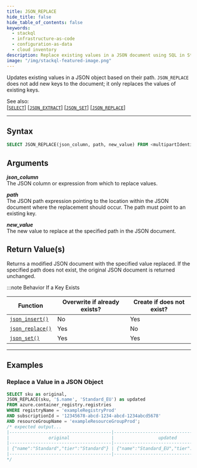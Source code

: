 ```yaml
---
title: JSON_REPLACE
hide_title: false
hide_table_of_contents: false
keywords:
  - stackql
  - infrastructure-as-code
  - configuration-as-data
  - cloud inventory
description: Replace existing values in a JSON document using SQL in StackQL.
image: "/img/stackql-featured-image.png"
---
```

Updates existing values in a JSON object based on their path. `JSON_REPLACE` does not add new keys to the document; it only replaces the values of existing keys.

See also:  
[[`SELECT`]](/docs/language-spec/select) [[` JSON_EXTRACT `]](/docs/language-spec/functions/json/json_extract) [[` JSON_SET `]](/docs/language-spec/functions/json/json_set) [[` JSON_REPLACE `]](/docs/language-spec/functions/json/json_replace)

* * * 

## Syntax

```sql
SELECT JSON_REPLACE(json_column, path, new_value) FROM <multipartIdentifier>;
```

## Arguments

__*json_column*__  
The JSON column or expression from which to replace values.

__*path*__  
The JSON path expression pointing to the location within the JSON document where the replacement should occur. The path must point to an existing key.

__*new_value*__  
The new value to replace at the specified path in the JSON document.

## Return Value(s)
Returns a modified JSON document with the specified value replaced. If the specified path does not exist, the original JSON document is returned unchanged.

:::note Behavior If a Key Exists

| Function                                                     | Overwrite if already exists? | Create if does not exist? |
|--------------------------------------------------------------|------------------------------|---------------------------|
| [`json_insert()`](/docs/language-spec/functions/json/json_insert) | No                           | Yes                       |
| [`json_replace()`](/docs/language-spec/functions/json/json_replace) | Yes                          | No                        |
| [`json_set()`](/docs/language-spec/functions/json/json_set)       | Yes                          | Yes                       |


* * *

## Examples

### Replace a Value in a JSON Object

```sql
SELECT sku as original,
JSON_REPLACE(sku, '$.name', 'Standard_EU') as updated
FROM azure.container_registry.registries 
WHERE registryName = 'exampleRegistryProd' 
AND subscriptionId = '12345678-abcd-1234-abcd-1234abcd5678' 
AND resourceGroupName = 'exampleResourceGroupProd';
/* expected output...
|---------------------------------------|------------------------------------------|
|               original                |                 updated                  |
|---------------------------------------|------------------------------------------|
| {"name":"Standard","tier":"Standard"} | {"name":"Standard_EU","tier":"Standard"} |
|---------------------------------------|------------------------------------------|
*/
```